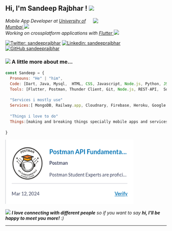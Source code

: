 <h2> Hi, I'm Sandeep Rajbhar ! <img src="https://media.giphy.com/media/mGcNjsfWAjY5AEZNw6/giphy.gif" width="50"></h2>
<img align='right' src="https://media.giphy.com/media/M9gbBd9nbDrOTu1Mqx/giphy.gif" width="230">
<p><em>Mobile App Developer at <a href="https://mu.ac.in">University of Mumbai </a><img src="https://media.giphy.com/media/fYSnHlufseco8Fh93Z/giphy.gif" width="30"></br>Working on crossplatform applications with <a href="https://flutter.dev">Flutter </a><img src="https://media.giphy.com/media/WUlplcMpOCEmTGBtBW/giphy.gif" width="30"> 
</em></p>

[![Twitter: sandeeprajbhar](https://img.shields.io/twitter/follow/sndp0816)](https://twitter.com/sndp0816)
[![Linkedin: sandeeprajbhar](https://img.shields.io/badge/-sandeeprajbhar-blue?style=flat-square&logo=Linkedin&logoColor=white&link=https://www.linkedin.com/in/sandeeprajbhar/)](https://www.linkedin.com/in/sandeeprajbhar/)
[![GitHub sandeeprajbhar](https://img.shields.io/github/followers/sndp0816?label=follow&style=social)](https://github.com/sndp0816)


### <img src="https://media.giphy.com/media/VgCDAzcKvsR6OM0uWg/giphy.gif" width="50"> A little more about me...  

```javascript
const Sandeep = {
  Pronouns: "He" | "him",
  Code: [Dart, Java, Mysql,  HTML, CSS, Javascript, Node.js, Python, JSON],
  Tools: [Flutter, Postman, Thunder Client, Git, Node.js, REST-API,  Sqlite, Hive, Docker, Linux, Kafka ],
  
  "Services i mostly use"
  Services:[ MongoDB, Railway.app, Cloudnary, Firebase, Heroku, Google Cloud, Hostinger, ]
  
  "Things i love to do"
  Things:[making and breaking things specially mobile apps and services]

}
```
<a href="https://badgr.com/public/assertions/Rb391N_gTeO6djA7OOt54g"><img src="/Certificate/postman.png" width="400" height="200"></a>



<img src="https://media.giphy.com/media/LnQjpWaON8nhr21vNW/giphy.gif" width="60"> <em><b>I love connecting with different people</b> so if you want to say <b>hi, I'll be happy to meet you more!</b> :)</em>

---
